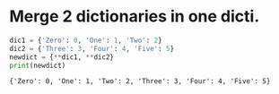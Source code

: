 # Merge 2 dictionaries in one dicti.


```python
dic1 = {'Zero': 0, 'One': 1, 'Two': 2}
dic2 = {'Three': 3, 'Four': 4, 'Five': 5}
newdict = {**dic1, **dic2}
print(newdict)
```

    {'Zero': 0, 'One': 1, 'Two': 2, 'Three': 3, 'Four': 4, 'Five': 5}
    


```python

```
